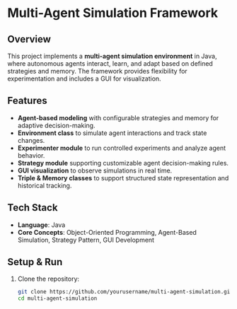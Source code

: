 # Multi-Agent Simulation Framework

## Overview
This project implements a **multi-agent simulation environment** in Java, where autonomous agents interact, learn, and adapt based on defined strategies and memory. The framework provides flexibility for experimentation and includes a GUI for visualization.

## Features
- **Agent-based modeling** with configurable strategies and memory for adaptive decision-making.  
- **Environment class** to simulate agent interactions and track state changes.  
- **Experimenter module** to run controlled experiments and analyze agent behavior.  
- **Strategy module** supporting customizable agent decision-making rules.  
- **GUI visualization** to observe simulations in real time.  
- **Triple & Memory classes** to support structured state representation and historical tracking.  

## Tech Stack
- **Language**: Java  
- **Core Concepts**: Object-Oriented Programming, Agent-Based Simulation, Strategy Pattern, GUI Development  

## Setup & Run
1. Clone the repository:
   ```bash
   git clone https://github.com/yourusername/multi-agent-simulation.git
   cd multi-agent-simulation
